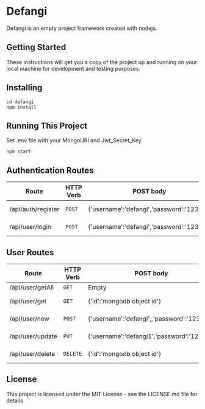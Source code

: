# Defangi
Defangi is an empty project framework created with nodejs.

## Getting Started
These instructions will get you a copy of the project up and running on your local machine for development and testing
purposes.

## Installing
``` 
cd defangi
npm install
```

## Running This Project
Set .env file with your MongoURI and Jwt_Secret_Key.
``` 
npm start
```
## Authentication Routes

| Route | HTTP Verb	 | POST body	 | Description	 |
| --- | --- | --- | --- |
| /api/auth/register | `POST` | {'username':'defangi','password':'12345'} | Register a new user. |
| /api/user/login | `POST` | {'username':'defangi','password':'12345'} | Login a user. |


## User Routes
| Route | HTTP Verb	 | POST body	 | Description	 |
| --- | --- | --- | --- |
| /api/user/getAll | `GET` | Empty | List all user. |
| /api/user/get | `GET` | {'id':'mongodb object id'} | Get one user. |
| /api/user/new | `POST` | {'username':'defangi',,'password':'12345'} | Create a new user. |
| /api/user/update | `PUT` | {'username':'defangi1','password':'12345'} | Create a new user. |
| /api/user/delete | `DELETE` | {'id':'mongodb object id'} | Delete a user. |

## License
This project is licensed under the MIT License - see the LICENSE.md file for details
